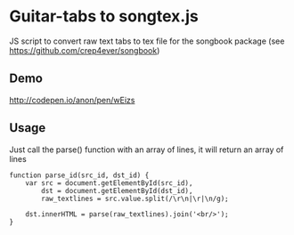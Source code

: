 Guitar-tabs to songtex.js
======================

JS script to convert raw text tabs to tex file for the songbook package (see https://github.com/crep4ever/songbook)

Demo
-------------
http://codepen.io/anon/pen/wEizs

Usage
-------------
Just call the parse() function with an array of lines, it will return an array of lines

  
    function parse_id(src_id, dst_id) {
        var src = document.getElementById(src_id),
            dst = document.getElementById(dst_id),
            raw_textlines = src.value.split(/\r\n|\r|\n/g);
    
        dst.innerHTML = parse(raw_textlines).join('<br/>');
    }
